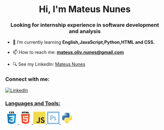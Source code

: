 <h1 align="center">Hi, I'm Mateus Nunes</h1>
<h3 align="center">Looking for internship experience in software development and analysis</h3>

- 🌱 I’m currently learning **English,JavaScript,Python,HTML and CSS.**

- 📫 How to reach me: **mateus.oliv.nunes@gmail.com**
- :mag: See my LinkedIn: [Mateus Nunes](https://www.linkedin.com/in/mateus-nunes-10b73a231/")

<h3 align="left">Connect with me:</h3>
<p align="left">
  <a href="https://www.linkedin.com/in/mateus-nunes-10b73a231/">
  <img src="https://img.shields.io/badge/LinkedIn-0077B5?style=for-the-badge&logo=linkedin&logoColor=white" alt="LinkedIn" height="50">
</p>

<h3 align="left">Languages and Tools:</h3>
<p align="left"> <a href="https://www.w3schools.com/css/" target="_blank" rel="noreferrer"> <img src="https://raw.githubusercontent.com/devicons/devicon/master/icons/css3/css3-original-wordmark.svg" alt="css3" width="40" height="40"/> </a> <a href="https://www.w3.org/html/" target="_blank" rel="noreferrer"> <img src="https://raw.githubusercontent.com/devicons/devicon/master/icons/html5/html5-original-wordmark.svg" alt="html5" width="40" height="40"/> </a> <a href="https://developer.mozilla.org/en-US/docs/Web/JavaScript" target="_blank" rel="noreferrer"> <img src="https://raw.githubusercontent.com/devicons/devicon/master/icons/javascript/javascript-original.svg" alt="javascript" width="40" height="40"/> </a> <a href="https://www.photoshop.com/en" target="_blank" rel="noreferrer"> <img src="https://raw.githubusercontent.com/devicons/devicon/master/icons/photoshop/photoshop-line.svg" alt="photoshop" width="40" height="40"/> </a> <a href="https://www.python.org" target="_blank" rel="noreferrer"> <img src="https://raw.githubusercontent.com/devicons/devicon/master/icons/python/python-original.svg" alt="python" width="40" height="40"/> </a> </p>
